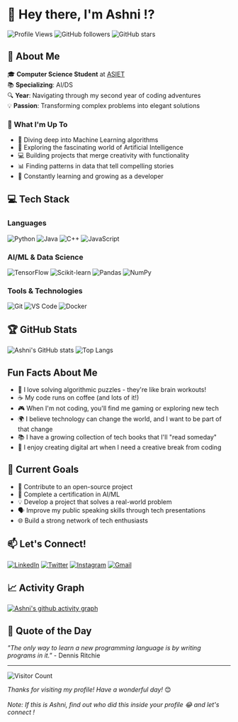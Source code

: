 # 👋 Hey there, I'm Ashni !?

![Profile Views](https://komarev.com/ghpvc/?username=ashnishibu&style=flat-square)
![GitHub followers](https://img.shields.io/github/followers/ashnishibu?style=social)
![GitHub stars](https://img.shields.io/github/stars/ashnishibu?style=social)

## 🌟 About Me

🎓 **Computer Science Student** at [ASIET](https://www.adishankara.ac.in/)  
📚 **Specializing**: AI/DS <br>
🔍 **Year**: Navigating through my second year of coding adventures  
💡 **Passion**: Transforming complex problems into elegant solutions  

### 🚀 What I'm Up To

- 🧠 Diving deep into Machine Learning algorithms
- 🤖 Exploring the fascinating world of Artificial Intelligence
- 💻 Building projects that merge creativity with functionality
- 📊 Finding patterns in data that tell compelling stories
- 🌱 Constantly learning and growing as a developer

## 💻 Tech Stack

### Languages
![Python](https://img.shields.io/badge/-Python-3776AB?style=flat-square&logo=Python&logoColor=white)
![Java](https://img.shields.io/badge/-Java-007396?style=flat-square&logo=Java&logoColor=white)
![C++](https://img.shields.io/badge/-C++-00599C?style=flat-square&logo=C%2B%2B&logoColor=white)
![JavaScript](https://img.shields.io/badge/-JavaScript-F7DF1E?style=flat-square&logo=JavaScript&logoColor=black)

### AI/ML & Data Science
![TensorFlow](https://img.shields.io/badge/-TensorFlow-FF6F00?style=flat-square&logo=TensorFlow&logoColor=white)
![Scikit-learn](https://img.shields.io/badge/-Scikit--learn-F7931E?style=flat-square&logo=Scikit-learn&logoColor=white)
![Pandas](https://img.shields.io/badge/-Pandas-150458?style=flat-square&logo=Pandas&logoColor=white)
![NumPy](https://img.shields.io/badge/-NumPy-013243?style=flat-square&logo=NumPy&logoColor=white)

### Tools & Technologies
![Git](https://img.shields.io/badge/-Git-F05032?style=flat-square&logo=Git&logoColor=white)
![VS Code](https://img.shields.io/badge/-VS%20Code-007ACC?style=flat-square&logo=Visual-Studio-Code&logoColor=white)
![Docker](https://img.shields.io/badge/-Docker-2496ED?style=flat-square&logo=Docker&logoColor=white)

## 🏆 GitHub Stats

![Ashni's GitHub stats](https://github-readme-stats.vercel.app/api?username=ashnishibu&show_icons=true&theme=radical)
![Top Langs](https://github-readme-stats.vercel.app/api/top-langs/?username=ashnishibu&layout=compact&theme=radical)

## Fun Facts About Me

- 🧩 I love solving algorithmic puzzles - they're like brain workouts!
- ☕ My code runs on coffee (and lots of it!)
- 🎮 When I'm not coding, you'll find me gaming or exploring new tech
- 🌍 I believe technology can change the world, and I want to be part of that change
- 📚 I have a growing collection of tech books that I'll "read someday"
- 🎨 I enjoy creating digital art when I need a creative break from coding

## 🎯 Current Goals

- 🚀 Contribute to an open-source project
- 📖 Complete a certification in AI/ML
- 💡 Develop a project that solves a real-world problem
- 🗣️ Improve my public speaking skills through tech presentations
- 🌐 Build a strong network of tech enthusiasts

## 📫 Let's Connect!

[![LinkedIn](https://img.shields.io/badge/-LinkedIn-0077B5?style=flat-square&logo=LinkedIn&logoColor=white)](https://linkedin.com/in/ashnishibu)
[![Twitter](https://img.shields.io/badge/-Twitter-1DA1F2?style=flat-square&logo=Twitter&logoColor=white)](https://twitter.com/ashnishibu)
[![Instagram](https://img.shields.io/badge/-Instagram-E4405F?style=flat-square&logo=Instagram&logoColor=white)](https://instagram.com/ashnishibu)
[![Gmail](https://img.shields.io/badge/-Gmail-D14836?style=flat-square&logo=Gmail&logoColor=white)](mailto:ashnishibu@example.com)

## 📈 Activity Graph

[![Ashni's github activity graph](https://activity-graph.herokuapp.com/graph?username=ashnishibu&theme=react-dark)](https://github.com/ashnishibu)

## 💭 Quote of the Day

*"The only way to learn a new programming language is by writing programs in it."* - Dennis Ritchie

---

![Visitor Count](https://profile-counter.glitch.me/ashnishibu/count.svg)

*Thanks for visiting my profile! Have a wonderful day!* 😊 
<br><br>
*Note: If this is Ashni, find out who did this inside your profile 😂 and let's connect !*
